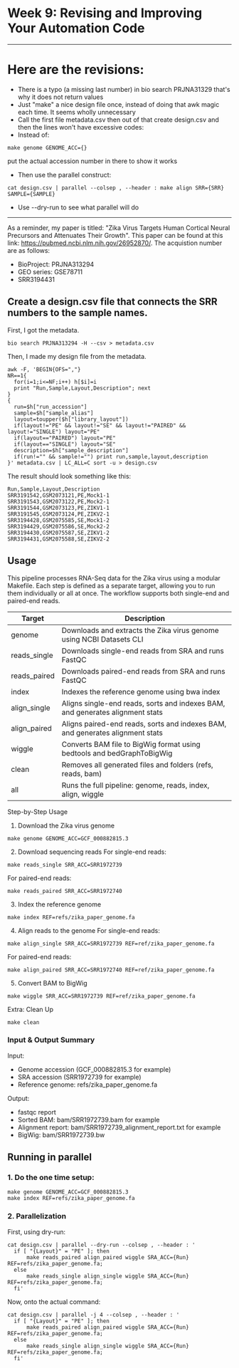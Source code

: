 # Week 9: Revising and Improving Your Automation Code
---
# Here are the revisions:
- There is a typo (a missing last number) in bio search PRJNA31329 that's why it does not return values
- Just "make" a nice design file once, instead of doing that awk magic each time. It seems wholly unnecessary
- Call the first file metadata.csv then out of that create design.csv and then the lines won't have excessive codes:
- Instead of:
```
make genome GENOME_ACC={}
```
put the actual accession number in there to show it works
- Then use the parallel construct:
```
cat design.csv | parallel --colsep , --header : make align SRR={SRR} SAMPLE={SAMPLE}
```
- Use --dry-run to see what parallel will do
---

As a reminder, my paper is titled: "Zika Virus Targets Human Cortical Neural Precursors and Attenuates Their Growth". This paper can be found at this link: https://pubmed.ncbi.nlm.nih.gov/26952870/. The acquistion number are as follows:
- BioProject: PRJNA313294
- GEO series: GSE78711
- SRR3194431

## Create a design.csv file that connects the SRR numbers to the sample names.
First, I got the metadata.
```
bio search PRJNA313294 -H --csv > metadata.csv
```

Then, I made my design file from the metadata. 
```
awk -F, 'BEGIN{OFS=","}
NR==1{
  for(i=1;i<=NF;i++) h[$i]=i
  print "Run,Sample,Layout,Description"; next
}
{
  run=$h["run_accession"]
  sample=$h["sample_alias"]
  layout=toupper($h["library_layout"])
  if(layout!="PE" && layout!="SE" && layout!="PAIRED" && layout!="SINGLE") layout="PE"
  if(layout=="PAIRED") layout="PE"
  if(layout=="SINGLE") layout="SE"
  description=$h["sample_description"]
  if(run!="" && sample!="") print run,sample,layout,description
}' metadata.csv | LC_ALL=C sort -u > design.csv
```
The result should look something like this:
```
Run,Sample,Layout,Description
SRR3191542,GSM2073121,PE,Mock1-1
SRR3191543,GSM2073122,PE,Mock2-1
SRR3191544,GSM2073123,PE,ZIKV1-1
SRR3191545,GSM2073124,PE,ZIKV2-1
SRR3194428,GSM2075585,SE,Mock1-2
SRR3194429,GSM2075586,SE,Mock2-2
SRR3194430,GSM2075587,SE,ZIKV1-2
SRR3194431,GSM2075588,SE,ZIKV2-2
```

## Usage
This pipeline processes RNA-Seq data for the Zika virus using a modular Makefile. Each step is defined as a separate target, allowing you to run them individually or all at once. The workflow supports both single-end and paired-end reads.

| Target        | Description                                                                 |
|---------------|-----------------------------------------------------------------------------|
| genome        | Downloads and extracts the Zika virus genome using NCBI Datasets CLI        |
| reads_single  | Downloads single-end reads from SRA and runs FastQC                         |
| reads_paired  | Downloads paired-end reads from SRA and runs FastQC                         |
| index         | Indexes the reference genome using bwa index                                |
| align_single  | Aligns single-end reads, sorts and indexes BAM, and generates alignment stats |
| align_paired  | Aligns paired-end reads, sorts and indexes BAM, and generates alignment stats |
| wiggle        | Converts BAM file to BigWig format using bedtools and bedGraphToBigWig      |
| clean         | Removes all generated files and folders (refs, reads, bam)                  |
| all           | Runs the full pipeline: genome, reads, index, align, wiggle                 |

Step-by-Step Usage
1. Download the Zika virus genome
```
make genome GENOME_ACC=GCF_000882815.3
```

2. Download sequencing reads
For single-end reads:
```
make reads_single SRR_ACC=SRR1972739 
```
For paired-end reads:
```
make reads_paired SRR_ACC=SRR1972740
```

3. Index the reference genome
```
make index REF=refs/zika_paper_genome.fa
```

4. Align reads to the genome
For single-end reads:
```
make align_single SRR_ACC=SRR1972739 REF=ref/zika_paper_genome.fa
```
For paired-end reads:
```
make align_paired SRR_ACC=SRR1972740 REF=ref/zika_paper_genome.fa
```

5. Convert BAM to BigWig
```
make wiggle SRR_ACC=SRR1972739 REF=ref/zika_paper_genome.fa
```

Extra: Clean Up
```
make clean
```

### Input & Output Summary
Input:
- Genome accession (GCF_000882815.3 for example)
- SRA accession (SRR1972739 for example)
- Reference genome: refs/zika_paper_genome.fa
  
Output:
- fastqc report
- Sorted BAM: bam/SRR1972739.bam for example
- Alignment report: bam/SRR1972739_alignment_report.txt for example
- BigWig: bam/SRR1972739.bw

## Running in parallel
### 1. Do the one time setup:
```
make genome GENOME_ACC=GCF_000882815.3
make index REF=refs/zika_paper_genome.fa
```

### 2. Parallelization 
First, using dry-run:
```
cat design.csv | parallel --dry-run --colsep , --header : '
  if [ "{Layout}" = "PE" ]; then
      make reads_paired align_paired wiggle SRA_ACC={Run} REF=refs/zika_paper_genome.fa;
  else
      make reads_single align_single wiggle SRA_ACC={Run} REF=refs/zika_paper_genome.fa;
  fi'
```

Now, onto the actual command:
```
cat design.csv | parallel -j 4 --colsep , --header : '
  if [ "{Layout}" = "PE" ]; then
      make reads_paired align_paired wiggle SRA_ACC={Run} REF=refs/zika_paper_genome.fa;
  else
      make reads_single align_single wiggle SRA_ACC={Run} REF=refs/zika_paper_genome.fa;
  fi'
```

